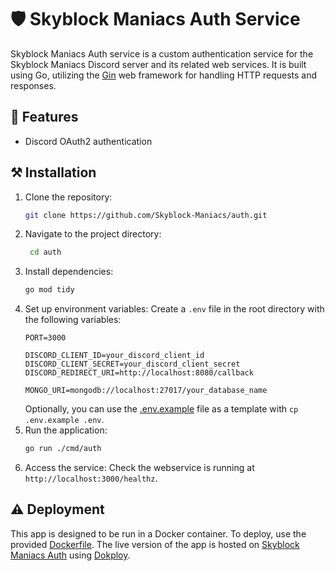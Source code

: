 # 🛡️ Skyblock Maniacs Auth Service
Skyblock Maniacs Auth service is a custom authentication service for the Skyblock Maniacs Discord server and its related web services.
It is built using Go, utilizing the [Gin](https://github.com/gin-gonic/gin) web framework for handling HTTP requests and responses.

## 🚀 Features
- Discord OAuth2 authentication

## ⚒️ Installation
1. Clone the repository:
   ```bash
   git clone https://github.com/Skyblock-Maniacs/auth.git
   ```
2. Navigate to the project directory:
   ```bash
    cd auth
    ```
3. Install dependencies:
    ```bash
    go mod tidy
    ```
4. Set up environment variables:
    Create a `.env` file in the root directory with the following variables:
    ```env
    PORT=3000

    DISCORD_CLIENT_ID=your_discord_client_id
    DISCORD_CLIENT_SECRET=your_discord_client_secret
    DISCORD_REDIRECT_URI=http://localhost:8080/callback

    MONGO_URI=mongodb://localhost:27017/your_database_name
    ```
    Optionally, you can use the [.env.example](./.env.example) file as a template with `cp .env.example .env`.
5. Run the application:
    ```bash
    go run ./cmd/auth
    ```
6. Access the service:
    Check the webservice is running at `http://localhost:3000/healthz`.

## ⚠️ Deployment
This app is designed to be run in a Docker container. To deploy, use the provided [Dockerfile](./Dockerfile).
The live version of the app is hosted on [Skyblock Maniacs Auth](https://auth.sbm.gg/) using [Dokploy](https://dokploy.com/).
